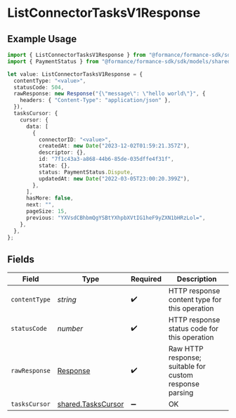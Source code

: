 # ListConnectorTasksV1Response

## Example Usage

```typescript
import { ListConnectorTasksV1Response } from "@formance/formance-sdk/sdk/models/operations";
import { PaymentStatus } from "@formance/formance-sdk/sdk/models/shared";

let value: ListConnectorTasksV1Response = {
  contentType: "<value>",
  statusCode: 504,
  rawResponse: new Response("{\"message\": \"hello world\"}", {
    headers: { "Content-Type": "application/json" },
  }),
  tasksCursor: {
    cursor: {
      data: [
        {
          connectorID: "<value>",
          createdAt: new Date("2023-12-02T01:59:21.357Z"),
          descriptor: {},
          id: "7f1c43a3-a868-44b6-85de-035dffe4f31f",
          state: {},
          status: PaymentStatus.Dispute,
          updatedAt: new Date("2022-03-05T23:00:20.399Z"),
        },
      ],
      hasMore: false,
      next: "",
      pageSize: 15,
      previous: "YXVsdCBhbmQgYSBtYXhpbXVtIG1heF9yZXN1bHRzLol=",
    },
  },
};
```

## Fields

| Field                                                                 | Type                                                                  | Required                                                              | Description                                                           |
| --------------------------------------------------------------------- | --------------------------------------------------------------------- | --------------------------------------------------------------------- | --------------------------------------------------------------------- |
| `contentType`                                                         | *string*                                                              | :heavy_check_mark:                                                    | HTTP response content type for this operation                         |
| `statusCode`                                                          | *number*                                                              | :heavy_check_mark:                                                    | HTTP response status code for this operation                          |
| `rawResponse`                                                         | [Response](https://developer.mozilla.org/en-US/docs/Web/API/Response) | :heavy_check_mark:                                                    | Raw HTTP response; suitable for custom response parsing               |
| `tasksCursor`                                                         | [shared.TasksCursor](../../../sdk/models/shared/taskscursor.md)       | :heavy_minus_sign:                                                    | OK                                                                    |